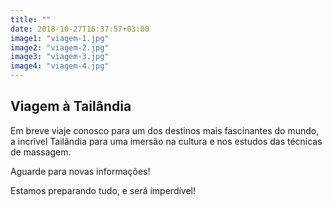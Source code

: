 ```yaml
---
title: ""
date: 2018-10-27T16:37:57+03:00
image1: "viagem-1.jpg"
image2: "viagem-2.jpg"
image3: "viagem-3.jpg"
image4: "viagem-4.jpg"
---
```


## Viagem à Tailândia

Em breve viaje conosco para um dos destinos mais fascinantes do mundo, a incrível Tailândia para uma imersão na cultura e nos estudos das técnicas de massagem.

Aguarde para novas informações! 

Estamos preparando tudo, e será imperdível!
